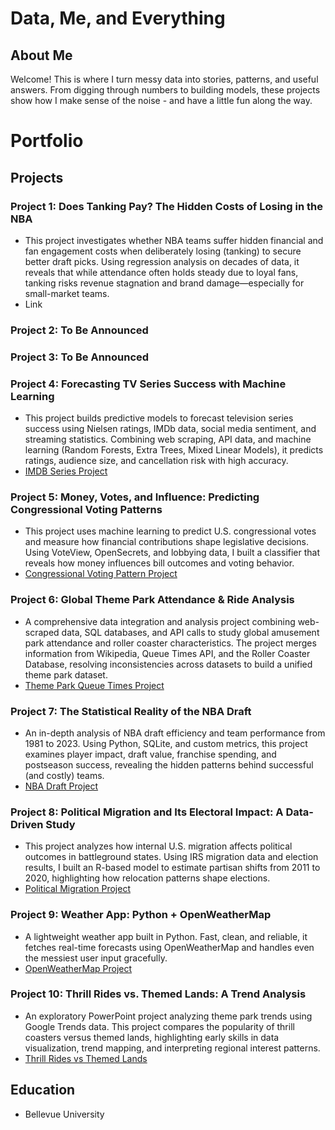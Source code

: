 # Data, Me, and Everything

## About Me
Welcome! This is where I turn messy data into stories, patterns, and useful answers. From digging through numbers to building models, these projects show how I make sense of the noise - and have a little fun along the way.

# Portfolio

## Projects

### Project 1: Does Tanking Pay? The Hidden Costs of Losing in the NBA
- This project investigates whether NBA teams suffer hidden financial and fan engagement costs when deliberately losing (tanking) to secure better draft picks. Using regression analysis on decades of data, it reveals that while attendance often holds steady due to loyal fans, tanking risks revenue stagnation and brand damage—especially for small-market teams.
- Link

### Project 2: To Be Announced

### Project 3: To Be Announced

### Project 4: Forecasting TV Series Success with Machine Learning
- This project builds predictive models to forecast television series success using Nielsen ratings, IMDb data, social media sentiment, and streaming statistics. Combining web scraping, API data, and machine learning (Random Forests, Extra Trees, Mixed Linear Models), it predicts ratings, audience size, and cancellation risk with high accuracy.
- [IMDB Series Project](https://github.com/kvsgouker/final-project-portfolio/tree/main/imdb-project)

### Project 5: Money, Votes, and Influence: Predicting Congressional Voting Patterns
- This project uses machine learning to predict U.S. congressional votes and measure how financial contributions shape legislative decisions. Using VoteView, OpenSecrets, and lobbying data, I built a classifier that reveals how money influences bill outcomes and voting behavior.
- [Congressional Voting Pattern Project](https://github.com/kvsgouker/final-project-portfolio/tree/main/politician-voting-prediction)

### Project 6: Global Theme Park Attendance & Ride Analysis
- A comprehensive data integration and analysis project combining web-scraped data, SQL databases, and API calls to study global amusement park attendance and roller coaster characteristics. The project merges information from Wikipedia, Queue Times API, and the Roller Coaster Database, resolving inconsistencies across datasets to build a unified theme park dataset.
- [Theme Park Queue Times Project](https://github.com/kvsgouker/final-project-portfolio/tree/main/theme-park-popularity)

### Project 7: The Statistical Reality of the NBA Draft
- An in-depth analysis of NBA draft efficiency and team performance from 1981 to 2023. Using Python, SQLite, and custom metrics, this project examines player impact, draft value, franchise spending, and postseason success, revealing the hidden patterns behind successful (and costly) teams.
- [NBA Draft Project](https://github.com/kvsgouker/final-project-portfolio/tree/main/basketball-win-shares)

### Project 8: Political Migration and Its Electoral Impact: A Data-Driven Study
- This project analyzes how internal U.S. migration affects political outcomes in battleground states. Using IRS migration data and election results, I built an R-based model to estimate partisan shifts from 2011 to 2020, highlighting how relocation patterns shape elections.
- [Political Migration Project](https://github.com/kvsgouker/final-project-portfolio/tree/main/political-trend-project)

### Project 9: Weather App: Python + OpenWeatherMap
- A lightweight weather app built in Python. Fast, clean, and reliable, it fetches real-time forecasts using OpenWeatherMap and handles even the messiest user input gracefully.
- [OpenWeatherMap Project](https://github.com/kvsgouker/final-project-portfolio/tree/main/weather)

### Project 10: Thrill Rides vs. Themed Lands: A Trend Analysis
- An exploratory PowerPoint project analyzing theme park trends using Google Trends data. This project compares the popularity of thrill coasters versus themed lands, highlighting early skills in data visualization, trend mapping, and interpreting regional interest patterns.
- [Thrill Rides vs Themed Lands](https://github.com/kvsgouker/final-project-portfolio/tree/main/theme-parks-vs-amusement-parks)

## Education
- Bellevue University

